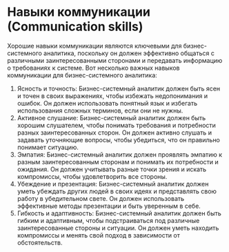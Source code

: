 # Навыки коммуникации (Сommunication skills)

Хорошие навыки коммуникации являются ключевыми для бизнес-системного аналитика, поскольку он должен эффективно общаться с различными заинтересованными сторонами и передавать информацию о требованиях к системе. Вот несколько важных навыков коммуникации для бизнес-системного аналитика:

1. Ясность и точность: Бизнес-системный аналитик должен быть ясен и точен в своих выражениях, чтобы избежать недопонимания и ошибок. Он должен использовать понятный язык и избегать использования сложных терминов, если они не нужны.
2. Активное слушание: Бизнес-системный аналитик должен быть хорошим слушателем, чтобы понимать требования и потребности разных заинтересованных сторон. Он должен активно слушать и задавать уточняющие вопросы, чтобы убедиться, что он правильно понимает ситуацию.
3. Эмпатия: Бизнес-системный аналитик должен проявлять эмпатию к разным заинтересованным сторонам и понимать их потребности и ожидания. Он должен учитывать разные точки зрения и искать компромиссы, чтобы удовлетворить все стороны.
4. Убеждение и презентация: Бизнес-системный аналитик должен уметь убеждать других людей в своих идеях и представлять свою работу в убедительном свете. Он должен использовать эффективные методы презентации и быть уверенным в себе.
5. Гибкость и адаптивность: Бизнес-системный аналитик должен быть гибким и адаптивным, чтобы подстраиваться под различные заинтересованные стороны и ситуации. Он должен уметь находить компромиссы и менять свой подход в зависимости от обстоятельств.

